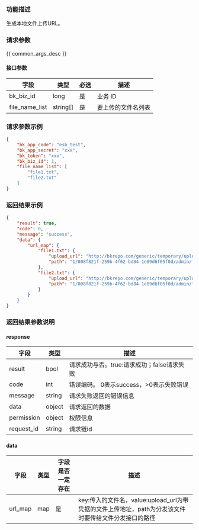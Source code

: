 ### 功能描述

生成本地文件上传URL。

### 请求参数

{{ common_args_desc }}

#### 接口参数

| 字段                        |  类型      | 必选   |  描述       |
|----------------------------|------------|--------|------------|
| bk_biz_id                  |  long      | 是     | 业务 ID     |
| file_name_list             |  string[]  | 是     | 要上传的文件名列表 |


### 请求参数示例

```json
{
    "bk_app_code": "esb_test",
    "bk_app_secret": "xxx",
    "bk_token": "xxx",
    "bk_biz_id": 1,
    "file_name_list": [
        "file1.txt",
        "file2.txt"
    ]
}
```

### 返回结果示例

```json
{
    "result": true,
    "code": 0,
    "message": "success",
    "data": {
        "url_map": {
            "file1.txt": {
                "upload_url": "http://bkrepo.com/generic/temporary/upload/bkjob/localupload/1/008f821f-259b-4f62-bd84-1e89d6f05f0d/admin/file1.txt?token=30adf862fdce4b02b909e6a1a1c762c6",
                "path": "1/008f821f-259b-4f62-bd84-1e89d6f05f0d/admin/file1.txt"
            },
            "file2.txt": {
                "upload_url": "http://bkrepo.com/generic/temporary/upload/bkjob/localupload/1/008f821f-259b-4f62-bd84-1e89d6f05f0d/admin/file2.txt?token=30adf862fdce4b02b909e6a1a1c762c6",
                "path": "1/008f821f-259b-4f62-bd84-1e89d6f05f0d/admin/file2.txt"
            }
        }
    }
}
```

### 返回结果参数说明

#### response
| 字段      | 类型      | 描述      |
|-----------|-----------|-----------|
| result       | bool   | 请求成功与否。true:请求成功；false请求失败 |
| code         | int    | 错误编码。 0表示success，>0表示失败错误 |
| message      | string | 请求失败返回的错误信息|
| data         | object | 请求返回的数据|
| permission   | object | 权限信息|
| request_id   | string | 请求链id|

#### data

| 字段      | 类型      |字段是否一定存在  | 描述      |
|-----------|----------|---------------|---------|
| url_map   | map      |  是           | key:传入的文件名，value:upload_url为带凭据的文件上传地址，path为分发该文件时要传给文件分发接口的路径 |
